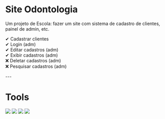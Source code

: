 # Site Odontologia
Um projeto de Escola: fazer um site com sistema de cadastro de clientes, painel de admin, etc.

<p>
✔ Cadastrar clientes <br>
✔ Login (adm)  <br>
✔ Editar cadastros (adm) <br>
✔ Exibir cadastros (adm) <br>
❌ Deletar cadastros (adm) <br>
❌ Pesquisar cadastros (adm)
</p> 
---

# Tools
<div>
  <img src="https://img.shields.io/badge/PHP-777BB4?style=for-the-badge&logo=php&logoColor=white">
  <img src="https://img.shields.io/badge/JavaScript-323330?style=for-the-badge&logo=javascript&logoColor=F7DF1E">
  <img src="https://img.shields.io/badge/HTML5-E34F26?style=for-the-badge&logo=html5&logoColor=white">
 <img src="https://img.shields.io/badge/MariaDB-003545?style=for-the-badge&logo=mariadb&logoColor=white">
</div>
